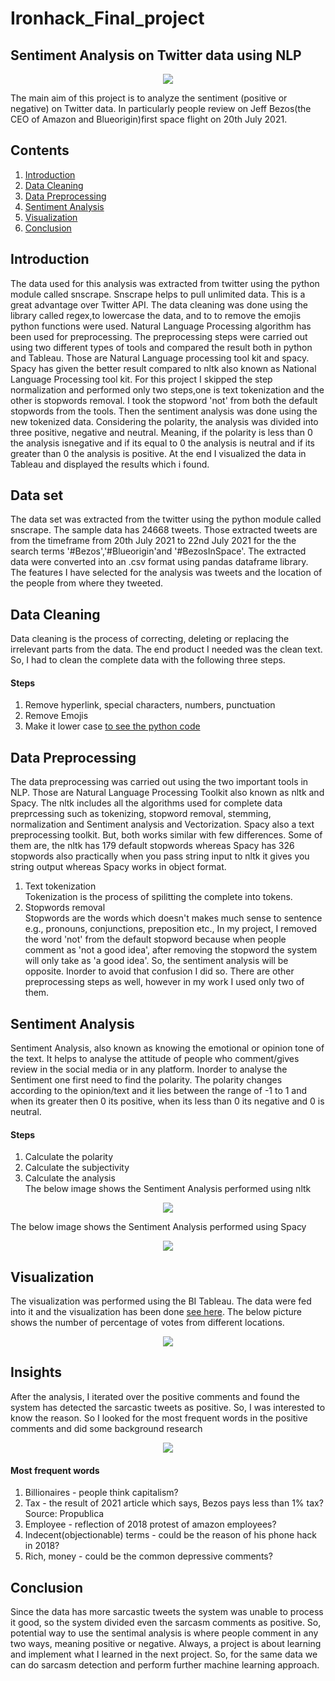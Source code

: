 # Ironhack_Final_project
## Sentiment Analysis on Twitter data using NLP

<p align="center">
  <img src="https://user-images.githubusercontent.com/60324758/127534104-02e1b270-4b1a-44fd-9ab1-c9f23c2659c1.jpg" />
</p>
The main aim of this project is to analyze the sentiment (positive or negative) on Twitter data. In particularly people review on Jeff Bezos(the CEO of Amazon and Blueorigin)first space flight on 20th July 2021.

## Contents
1. [Introduction](#Introduction)
2. [Data Cleaning](#DataCleaning)
3. [Data Preprocessing](#DataPreprocessing)
4. [Sentiment Analysis](#SentimentAnalysis)
5. [Visualization](#Visualization)
6. [Conclusion](#Conclusion)
## Introduction
The data used for this analysis was extracted from twitter using the python module called snscrape. Snscrape helps to pull unlimited data. This is a great advantage over Twitter API. The data cleaning was done using the library called regex,to lowercase the data, and to to remove the emojis python functions were used. Natural Language Processing algorithm has been used for preprocessing. The preprocessing steps were carried out using two different types of tools and compared the result both in python and Tableau. Those are Natural Language processing tool kit and spacy. Spacy has given the better result compared to nltk also known as National Language Processing tool kit. For this project I skipped the step normalization and performed only two steps,one is text tokenization and the other is stopwords removal. I took the stopword 'not' from both the default stopwords from the tools. Then the sentiment analysis was done using the new tokenized data. Considering the polarity, the analysis was divided into three positive, negative and neutral. Meaning, if the polarity is less than 0 the analysis isnegative and if its equal to 0 the analysis is neutral and if its greater than 0 the analysis is positive. At the end I visualized the data in Tableau and displayed the results which i found.

## Data set

The data set was extracted from the twitter using the python module called snscrape. The sample data has 24668 tweets. Those extracted tweets are from the timeframe from 20th July 2021 to 22nd July 2021 for the the search terms '#Bezos','#Blueorigin'and '#BezosInSpace'. The extracted data were converted into an .csv format using pandas dataframe library. The features I have selected for the analysis was tweets and the location of the people from where they tweeted. 
## Data Cleaning

Data cleaning is the process of correcting, deleting or replacing the irrelevant parts from the data. The end product I needed was the clean text. So, I had to clean the complete data with the following three steps.
#### Steps
1. Remove hyperlink, special characters, numbers, punctuation
3. Remove Emojis
4. Make it lower case [to see the python code](https://github.com/Sathiya1611/Ironhack_Final_project/blob/main/Final_project.ipynb)

## Data Preprocessing

The data preprocessing was carried out using the two important tools in NLP. Those are Natural Language Processing Toolkit also known as nltk and Spacy. The nltk includes all the algorithms used for complete data preprcessing such as tokenizing, stopword removal, stemming, normalization and Sentiment analysis and Vectorization. Spacy also a text preprocessing toolkit. But, both works similar with few differences. Some of them are, the nltk has 179 default stopwords whereas Spacy has 326 stopwords also practically when you pass string input to nltk it gives you string output whereas Spacy works in object format. 
1. Text tokenization<br/>
Tokenization is the process of spilitting the complete into tokens. 
2. Stopwords removal<br/>
Stopwords are the words which doesn't makes much sense to sentence e.g., pronouns, conjunctions, preposition etc., In my project, I removed the word 'not' from the default stopword because when people comment as 'not a good idea', after removing the stopword the system will only take as 'a good idea'. So, the sentiment analysis will be opposite. Inorder to avoid that confusion I did so. 
There are other preprocessing steps as well, however in my work I used only two of them. 
## Sentiment Analysis
Sentiment Analysis, also known as knowing the emotional or opinion tone of the text. It helps to analyse the attitude of people who comment/gives review in the social media or in any platform. Inorder to analyse the Sentiment one first need to find the polarity. The polarity changes according to the opinion/text and it lies between the range of -1 to 1 and when its greater then 0 its positive, when its less than 0 its negative and 0 is neutral. 
#### Steps
1. Calculate the polarity
2. Calculate the subjectivity 
3. Calculate the analysis<br/>
The below image shows the Sentiment Analysis performed using nltk
<p align="center">
  <img src="https://github.com/Sathiya1611/Ironhack_Final_project/blob/main/Images/sentiment_nltk.png" />
</p>
The below image shows the Sentiment Analysis performed using Spacy
<p align="center">
  <img src="https://github.com/Sathiya1611/Ironhack_Final_project/blob/main/Images/sentiment_spacy.png" />
</p>

## Visualization

The visualization was performed using the BI Tableau. The data were fed into it and the visualization has been done [see here](https://github.com/Sathiya1611/Ironhack_Final_project/tree/main/Images). The below picture shows the number of percentage of votes from different locations.

<p align="center">
  <img src="https://github.com/Sathiya1611/Ironhack_Final_project/blob/main/Images/top5.png" />
</p>

## Insights
After the analysis, I iterated over the positive comments and found the system has detected the sarcastic tweets as positive. So, I was interested to know the reason. So I looked for the most frequent words in the positive comments and did some background research
<p align="center">
  <img src="https://github.com/Sathiya1611/Ironhack_Final_project/blob/main/Images/wordcloud.png" />
</p>

#### Most frequent words
1. Billionaires                                   - people think capitalism?
2. Tax                                            - the result of 2021 article which says, Bezos pays less than 1% tax? Source: Propublica
3. Employee                                       - reflection of 2018 protest of amazon  employees?
4. Indecent(objectionable) terms                  - could be the reason of his phone hack in 2018?
5. Rich, money                                    - could be the common depressive comments?
                                                       
## Conclusion

Since the data has more sarcastic tweets the system was unable to process it good, so the system divided even the sarcasm comments as positive. So, potential way to use the sentimal analysis is where people comment in any two ways, meaning positive or negative. Always, a project is about learning and implement what I learned in the next project.  So, for the same data we can do sarcasm detection and perform further machine learning approach.



